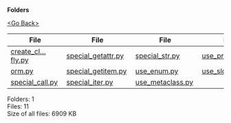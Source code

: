 **Folders**

[&lt;Go Back&gt;](../right.html)

<table><thead><tr class="header"><th><strong>File</strong></th><th><strong>File</strong></th><th><strong>File</strong></th><th><strong>File</strong></th></tr></thead><tbody><tr class="odd"><td><a href="create_class_on_the_fly.py">create_cl…fly.py</a> </td><td><a href="special_getattr.py">special_getattr.py</a> </td><td><a href="special_str.py">special_str.py</a> </td><td><a href="use_property.py">use_property.py</a> </td></tr><tr class="even"><td><a href="orm.py">orm.py</a> </td><td><a href="special_getitem.py">special_getitem.py</a> </td><td><a href="use_enum.py">use_enum.py</a> </td><td><a href="use_slots.py">use_slots.py</a> </td></tr><tr class="odd"><td><a href="special_call.py">special_call.py</a> </td><td><a href="special_iter.py">special_iter.py</a> </td><td><a href="use_metaclass.py">use_metaclass.py</a> </td><td></td></tr></tbody></table>

Folders: 1  
Files: 11  
Size of all files: 6909 KB
